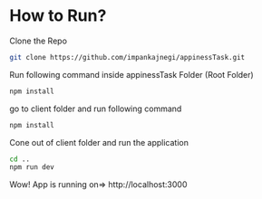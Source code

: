 # How to Run?

Clone the Repo
```bash
git clone https://github.com/impankajnegi/appinessTask.git
```
Run following command inside  appinessTask Folder (Root Folder)
```bash
npm install
```

go to client folder and run following command
```bash
npm install
```

Cone out of client folder and run the application
```bash
cd ..
npm run dev
```

 Wow! App is running on=> http://localhost:3000
